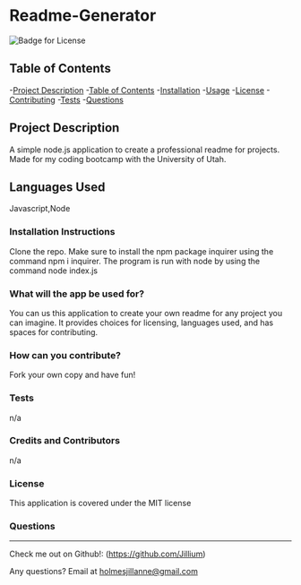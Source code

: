 # Readme-Generator

  ![Badge for License](https://img.shields.io/badge/license-MIT-informational)
  
  ## Table of Contents
  -[Project Description](#projectDescription)
  -[Table of Contents](#tableofContents)
  -[Installation](#installation)
  -[Usage](#usage)
  -[License](#license)
  -[Contributing](#contributing)
  -[Tests](#tests)
  -[Questions](#questions)


  ## Project Description 
  A simple node.js application to create a professional readme for projects. Made for my coding bootcamp with the University of Utah. 

  
  
  
  ## Languages Used 
  Javascript,Node

  ### Installation Instructions
  Clone the repo. Make sure to install the npm package inquirer using the command npm i inquirer. The program is run with node by using the command node index.js

  ### What will the app be used for? 
  You can us this application to create your own readme for any project you can imagine. It provides choices for licensing, languages used, and has spaces for contributing. 

  ### How can you contribute?
  Fork your own copy and have fun!

  ### Tests 
  n/a

  ### Credits and Contributors 
  n/a

  ### License
  This application is covered under the MIT license
  

  ### Questions
  -------------------------------------------------------------------------------------------------------
  
  Check me out on Github!: (https://github.com/Jillium) 
  
  Any questions? Email at holmesjillanne@gmail.com
  
  

